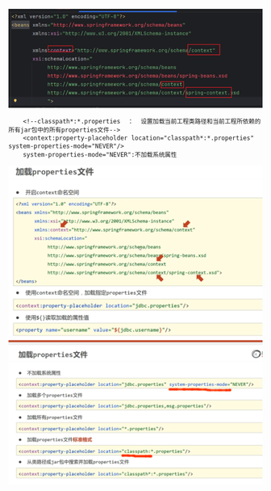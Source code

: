 ![alt text](assets/16/image.png)
```
    <!--classpath*:*.properties  ：  设置加载当前工程类路径和当前工程所依赖的所有jar包中的所有properties文件-->
    <context:property-placeholder location="classpath*:*.properties" system-properties-mode="NEVER"/>
    system-properties-mode="NEVER":不加载系统属性
```
![alt text](assets/16/image-1.png)
![alt text](assets/16/image-2.png)